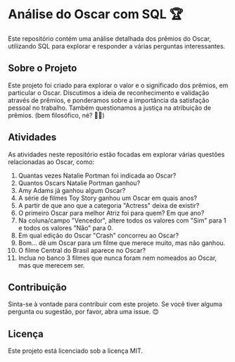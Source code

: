 # Análise do Oscar com SQL 🏆

Este repositório contém uma análise detalhada dos prêmios do Oscar, utilizando SQL para explorar e responder a várias perguntas interessantes.

## Sobre o Projeto

Este projeto foi criado para explorar o valor e o significado dos prêmios, em particular o Oscar. 
Discutimos a ideia de reconhecimento e validação através de prêmios, e ponderamos sobre a importância 
da satisfação pessoal no trabalho. Também questionamos a justiça na atribuição de prêmios. (bem filosófico, né? 🍷🗿)

## Atividades

As atividades neste repositório estão focadas em explorar várias questões relacionadas ao Oscar, como:

1. Quantas vezes Natalie Portman foi indicada ao Oscar?
2. Quantos Oscars Natalie Portman ganhou?
3. Amy Adams já ganhou algum Oscar?
4. A série de filmes Toy Story ganhou um Oscar em quais anos?
5. A partir de que ano que a categoria "Actress" deixa de existir? 
6. O primeiro Oscar para melhor Atriz foi para quem? Em que ano?
7. Na coluna/campo "Vencedor", altere todos os valores com "Sim" para 1 e todos os valores "Não" para 0.
8. Em qual edição do Oscar "Crash" concorreu ao Oscar?
9. Bom... dê um Oscar para um filme que merece muito, mas não ganhou.
10. O filme Central do Brasil aparece no Oscar?
11. Inclua no banco 3 filmes que nunca foram nem nomeados ao Oscar, mas que merecem ser. 

## Contribuição

Sinta-se à vontade para contribuir com este projeto. Se você tiver alguma pergunta ou sugestão, por favor, abra uma issue. 😊






## Licença

Este projeto está licenciado sob a licença MIT.
